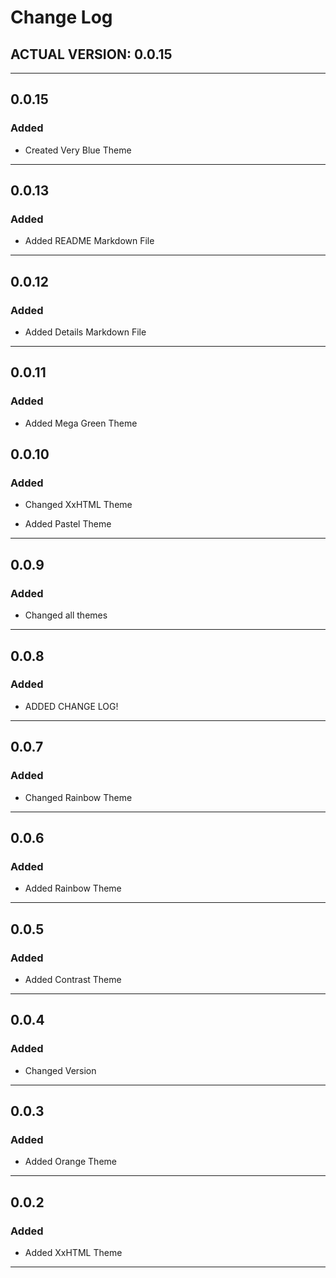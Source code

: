 # Change Log

## ACTUAL VERSION: 0.0.15

---

## 0.0.15
### Added

- Created Very Blue Theme

---

## 0.0.13
### Added

- Added README Markdown File

---

## 0.0.12
### Added

- Added Details Markdown File

---

## 0.0.11
### Added

- Added Mega Green Theme

## 0.0.10
### Added

- Changed XxHTML Theme

- Added Pastel Theme

---

## 0.0.9
### Added

- Changed all themes

---

## 0.0.8
### Added

- ADDED CHANGE LOG!

---

## 0.0.7
### Added

- Changed Rainbow Theme

---

## 0.0.6
### Added

- Added Rainbow Theme

---

## 0.0.5
### Added

- Added Contrast Theme

---

## 0.0.4
### Added

- Changed Version

---

## 0.0.3
### Added

- Added Orange Theme

---

## 0.0.2
### Added

- Added XxHTML Theme

---

























